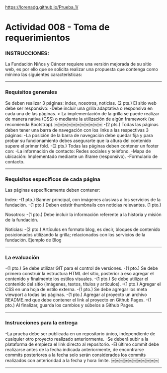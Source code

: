 https://lorenadg.github.io/Prueba_1/

# Actividad 008 - Toma de requerimientos


### INSTRUCCIONES:

La Fundación Niños y Cáncer requiere una versión mejorada de su sitio web, es por ello que se solicita realizar una propuesta que contenga como mínimo las siguientes características:


***

### Requisitos generales

Se deben realizar 3 páginas: index, nosotros, noticias. (2 pts.) El sitio web debe ser responsivo:
-Debe incluir una grilla adaptativa o responsiva en cada una de las páginas. > La implementación de la grilla se puede realizar de manera nativa (CSS) o mediante la utilización de algún framework (se recomienda Bootstrap).
￼￼￼￼￼￼￼￼￼￼￼
-(2 pts.) Todas las páginas deben tener una barra de navegación con los links a las respectivas 3 páginas:
-La posición de la barra de navegación debe quedar fija y para probar su funcionamiento debes asegurarte que la altura del contenido supere el primer fold.
-(2 pts.) Todas las páginas deben contener un footer con:
-La información de contacto: Redes sociales y teléfono.
-Mapa de ubicación: Implementado mediante un iframe (responsivo). 
-Formulario de contacto.

***

### Requisitos específicos de cada página

Las páginas específicamente deben contener:

Index:
-(1 pto.) Banner principal, con imágenes alusivas a los servicios de la
fundación.
-(1 pto.) Deben existir thumbnails con noticias relevantes. (1 pto.) 

Nosotros:
-(1 pto.) Debe incluir la información referente a la historia y misión de la fundación.

Noticias:
-(2 pto.) Artículos en formato blog, es decir, bloques de contenido posicionados utilizando la grilla; relacionados con los servicios de la fundación. Ejemplo de Blog

 
***

### La evaluación

-(1 pto.) Se debe utilizar GIT para el control de versiones.
-(1 pto.) Se debe primero construir la estructura HTML del sitio, posterior a eso
agregar el contenido y finalmente los estilos visuales.
-(1 pto.) Se debe utilizar el contenido del sitio (imágenes, textos, títulos y artículos).
-(1 pto.) Agregar el CSS en una hoja de estilo externa.
-(1 pto.) Se debe agregar los meta viewport a todas las páginas.
-(1 pto.) Agregar al proyecto un archivo README.md que debe contener el link al proyecto en Github Pages.
-(1 pto.) Al finalizar, guarda los cambios y súbelos a Github Pages.

 
***


 
### Instrucciones para la entrega

 
-La prueba debe ser publicada en un repositorio único, independiente de cualquier otro proyecto realizado anteriormente.
-Se deberá subir a la plataforma de empieza el link directo al repositorio.
-El último commit debe realizarse antes de la fecha indicada anteriormente, de encontrarse commits posteriores a la fecha solo serán considerados los commits realizados con anterioridad a la fecha y hora límite.
￼￼￼￼￼￼￼￼￼￼￼


***
